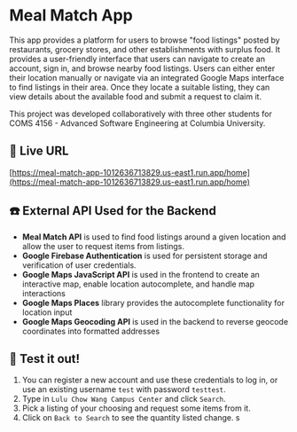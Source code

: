 # Meal Match App
This app provides a platform for users to browse "food listings" posted by restaurants, grocery stores, and other establishments with surplus food. It provides a user-friendly interface that users can navigate to create an account, sign in, and browse nearby food listings. Users can either enter their location manually or navigate via an integrated Google Maps interface to find listings in their area. Once they locate a suitable listing, they can view details about the available food and submit a request to claim it.

This project was developed collaboratively with three other students for COMS 4156 - Advanced Software Engineering at Columbia University.

## 🔗 Live URL
[https://meal-match-app-1012636713829.us-east1.run.app/home](https://meal-match-app-1012636713829.us-east1.run.app/home)


## ☎️ External API Used for the Backend
- **Meal Match API** is used to find food listings around a given location and allow the user to request items from listings.
- **Google Firebase Authentication** is used for persistent storage and verification of user credentials. 
- **Google Maps JavaScript API** is used in the frontend to create an interactive map, enable location autocomplete, and handle map interactions
- **Google Maps Places** library provides the autocomplete functionality for location input
- **Google Maps Geocoding API** is used in the backend to reverse geocode coordinates into formatted addresses

## 🧪 Test it out!
1. You can register a new account and use these credentials to log in, or use an existing username `test` with password `testtest`.
2. Type in `Lulu Chow Wang Campus Center` and click `Search`.
3. Pick a listing of your choosing and request some items from it.
4. Click on `Back to Search` to see the quantity listed change. s